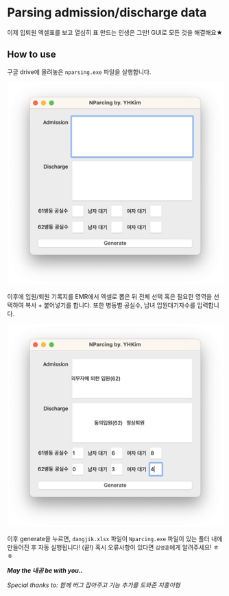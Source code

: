 # Parsing admission/discharge data
이제 입퇴원 엑셀표를 보고 열심히 표 만드는 인생은 그만! GUI로 모든 것을 해결해요★

## How to use

구글 drive에 올려놓은 `nparsing.exe` 파일을 실행합니다.

<center><img src="images/blank.png"></center>

이후에 입원/퇴원 기록지를 EMR에서 엑셀로 뽑은 뒤 전체 선택 혹은 필요한 영역을 선택하여 복사 + 붙어넣기를 합니다.
또한 병동별 공실수, 남녀 입원대기자수를 입력합니다.

<center><img src="images/full.png"></center>

이후 generate을 누르면, `dangjik.xlsx` 파일이 `Nparcing.exe` 파일이 있는 폴더 내에 만들어진 후 자동 실행됩니다! (끝!)
혹시 오류사항이 있다면 `김영훈`에게 알려주세요! ㅎㅎ

***May the 내공 be with you..***

*Special thanks to: 함께 버그 잡아주고 기능 추가를 도와준 지홍이형*
